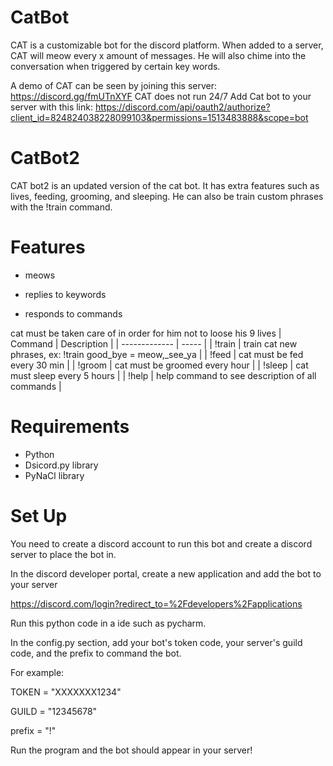 # CatBot 

CAT is a customizable bot for the discord platform. 
When added to a server, CAT will meow every x amount of messages. He will also chime into the conversation when triggered by certain key words.

A demo of CAT can be seen by joining this server: https://discord.gg/fmUTnXYF CAT does not run 24/7
Add Cat bot to your server with this link: https://discord.com/api/oauth2/authorize?client_id=824824038228099103&permissions=1513483888&scope=bot


# CatBot2
CAT bot2 is an updated version of the cat bot. It has extra features such as lives, feeding, grooming, and sleeping. He can also be train custom phrases with the !train command.



# Features
* meows

* replies to keywords

* responds to commands


cat must be taken care of in order for him not to loose his 9 lives
| Command | Description |
| ------------- | ----- |
|  !train       | train cat new phrases, ex: !train good_bye = meow,_see_ya  |
|  !feed |  cat must be fed every 30 min  |
|  !groom |  cat must be groomed every hour  |
|  !sleep | cat must sleep every 5 hours  |
|  !help | help command to see description of all commands  |


# Requirements 
* Python 
* Dsicord.py library
* PyNaCl library

# Set Up
You need to create a discord account to run this bot and create a discord server to place the bot in.

In the discord developer portal, create a new application and add the bot to your server

https://discord.com/login?redirect_to=%2Fdevelopers%2Fapplications

Run this python code in a ide such as pycharm.

In the config.py section, add your bot's token code, your server's guild code, and the prefix to command the bot.

For example:

TOKEN = "XXXXXXX1234"

GUILD = "12345678"

prefix = "!"

Run the program and the bot should appear in your server!


